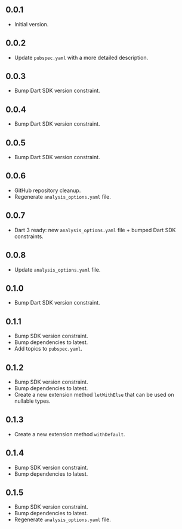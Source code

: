 ## 0.0.1

- Initial version.

## 0.0.2

- Update `pubspec.yaml` with a more detailed description.

## 0.0.3

- Bump Dart SDK version constraint.

## 0.0.4

- Bump Dart SDK version constraint.

## 0.0.5

- Bump Dart SDK version constraint.

## 0.0.6

- GitHub repository cleanup.
- Regenerate `analysis_options.yaml` file.

## 0.0.7

- Dart 3 ready: new `analysis_options.yaml` file + bumped Dart SDK constraints.

## 0.0.8

- Update `analysis_options.yaml` file.

## 0.1.0

- Bump Dart SDK version constraint.

## 0.1.1

- Bump SDK version constraint.
- Bump dependencies to latest.
- Add topics to `pubspec.yaml`.

## 0.1.2

- Bump SDK version constraint.
- Bump dependencies to latest.
- Create a new extension method `letWithElse` that can be used on nullable types.

## 0.1.3

- Create a new extension method `withDefault`.

## 0.1.4

- Bump SDK version constraint.
- Bump dependencies to latest.

## 0.1.5

- Bump SDK version constraint.
- Bump dependencies to latest.
- Regenerate `analysis_options.yaml` file.